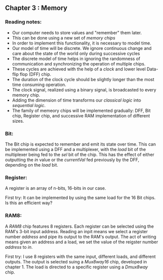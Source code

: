 ## Chapter 3 : Memory

### Reading notes:
- Our computer needs to store values and "remember" them later.
- This can be done using a new set of *memory chips*
- In order to implement this functionality, it is necessary to model time.
- Our model of time will be discrete. We ignore continuous change and care about the state of the world only during successive cycles
- The discrete model of time helps in ignoring the randomness of communication and synchronizing the operation of multiple chips.
- These cycles are achieved with the help of a *clock* and lower level Data-flip flop (DFF) chip.
- The duration of the clock cycle should be slightly longer than the most time consuming operation.
- The clock signal, realized using a binary signal, is broadcasted to every memory chip.
- Adding the dimension of time transforms our *classical logic* into *sequential logic*.
- The family of memeory chips will be implemented gradually: DFF, Bit chip, Register chip, and successive RAM implementation of different sizes.

### Bit:

The Bit chip is expected to remember and emit its state over time. This can be implemented using a DFF and a multiplexer, with the *load* bit of the multiplexer being fed to the *sel* bit of the chip. This has the effect of either outputting the *in* value or the *currentVal* fed previously by the DFF, depending on the *load* bit. 

### Register:

A register is an array of n-bits, 16-bits in our case.

First try: It can be implemented by using the same load for the 16 Bit chips. Is this an efficient way?

### RAM8:

A *RAM8* chip features 8 registers. Each register can be selected using the RAM's 3-bit input address. Reading an inpit means we select a register number *address* and pipe its output to the RAM's output. The act of writing means given an address and a load, we set the value of the reigster number *address* to *in*.

First try: I use 8 registers with the same input, different loads, and different outputs. The output is selected suing a *Mux8way16* chip, developed in chapter 1. The load is directed to a specific register using a *Dmux8way* chip.



